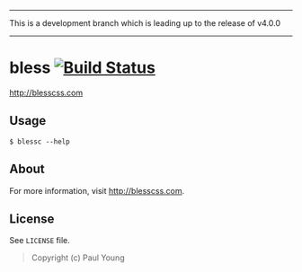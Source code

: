 ***
This is a development branch which is leading up to the release of v4.0.0
***

# bless [![Build Status](https://travis-ci.org/paulyoung/bless.js.svg?branch=4.0.0-development)](https://travis-ci.org/paulyoung/bless.js)
<http://blesscss.com>

## Usage
```
$ blessc --help
```

## About
For more information, visit <http://blesscss.com>.

## License

See `LICENSE` file.

> Copyright (c) Paul Young
